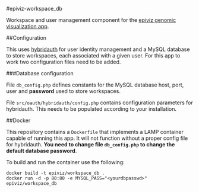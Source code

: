 #epiviz-workspace_db

Workspace and user management component for the [epiviz genomic visualization app](http://epiviz.github.io).

##Configuration

This uses [hybridauth](http://hybridauth.sourceforge.net/index.html) for user identity management and a MySQL database to store workspaces, each associated with a given user. For this app to work
two configuration files need to be added.

###Database configuration

File `db_config.php` defines constants for the MySQL database host, port, user and **password**
used to store workspaces.

File `src/oauth/hybridauth/config.php` contains configuration parameters for hybridauth. This needs to be populated according to your installation.

##Docker

This repository contains a `Dockerfile` that implements a LAMP container capable of running this app. It will not function without a proper config file for hybridauth. **You need to change file `db_config.php` to change the default database password**.

To build and run the container use the following:

```{bash}
docker build -t epiviz/workspace_db .
docker run -d -p 80:80 -e MYSQL_PASS="<yourdbpasswd>" epiviz/workspace_db
```
